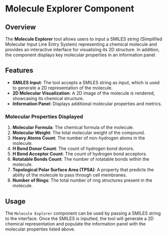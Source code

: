 # Molecule Explorer Component

## Overview

The **Molecule Explorer** tool allows users to input a SMILES string (Simplified Molecular Input Line Entry System) representing a chemical molecule and provides an interactive interface for visualizing its 2D structure. In addition, the component displays key molecular properties in an information panel.

## Features

- **SMILES Input**: The tool accepts a SMILES string as input, which is used to generate a 2D representation of the molecule.
- **2D Molecular Visualization**: A 2D image of the molecule is rendered, showcasing its chemical structure.
- **Information Panel**: Displays additional molecular properties and metrics.

### Molecular Properties Displayed

1. **Molecular Formula**: The chemical formula of the molecule.
2. **Molecular Weight**: The total molecular weight of the compound.
3. **Heavy Atoms Count**: The number of non-hydrogen atoms in the molecule.
4. **H Bond Donor Count**: The count of hydrogen bond donors.
5. **H Bond Acceptor Count**: The count of hydrogen bond acceptors.
6. **Rotatable Bonds Count**: The number of rotatable bonds within the molecule.
7. **Topological Polar Surface Area (TPSA)**: A property that predicts the ability of the molecule to pass through cell membranes.
8. **Number of Rings**: The total number of ring structures present in the molecule.

## Usage

The `Molecule Explorer` component can be used by passing a SMILES string to the interface. Once the SMILES is inputted, the tool will generate a 2D chemical representation and populate the information panel with the molecular properties listed above.

